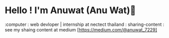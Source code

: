 # Hello ! I'm Anuwat (Anu Wat)👋
:computer : web devloper | internship at nectect thailand 
: sharing-content : see my shaing content at medium [https://medium.com/@anuwat_7229]
